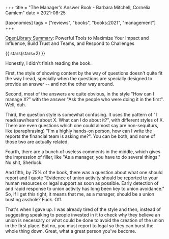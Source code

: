 +++
title = "The Manager's Answer Book - Barbara Mitchell, Cornelia Gamlem"
date = 2021-08-25

[taxonomies]
tags = ["reviews", "books", "books:2021", "management"]
+++

[OpenLibrary
Summary](https://openlibrary.org/books/OL28202958M/The_Manager%27s_Answer_Book):
Powerful Tools to Maximize Your Impact and Influence, Build Trust and Teams, and
Respond to Challenges

<!-- more -->

{{ stars(stars=2) }}

Honestly, I didn't finish reading the book.

First, the style of showing content by the way of questions doesn't quite fit
the way I read, specially when the questions are specially designed to provide
an answer -- and not the other way around.

Second, most of the answers are quite obvious, in the style "How can I manage
X?" with the answer "Ask the people who were doing it in the first". Well, duh.

Third, the question style is somewhat confusing. It uses the pattern of "I
read/saw/heard about X. What can I do about it?", with different styles of
X. There are even questions which one could almost say are non-sequiturs, like
(paraphrasing) "I'm a highly hands-on person, how can I write the reports the
financial team is asking me?". You can be both, and none of those two are
actually related.

Fourth, there are a bunch of useless comments in the middle, which gives the
impression of filler, like "As a manager, you have to do several things." No
shit, Sherlock.

And fifth, by 75% of the book, there was a question about what one should report
and I quote "Evidence of union activity should be reported to your human
resources or legal support as soon as possible. Early detection of and rapid
response to union activity has long been key to union avoidance." So, if I get
this right, it means that me, as a manager, should be a union busting asshole?
Fuck. Off.

That's when I gave up. I was already tired of the style and then, instead of
suggesting speaking to people invested in it to check why they believe an union
is necessary or what could be done to avoid the creation of the union in the
first place. But no, you must report to legal so they can burst the whole thing
down. Great, what a great person you've become.
